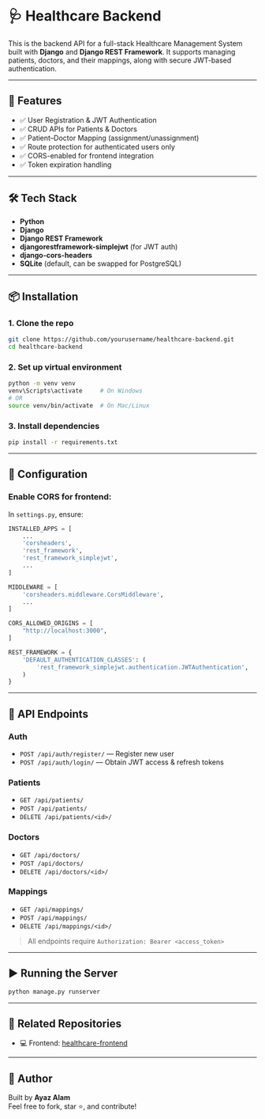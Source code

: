 # 🩺 Healthcare Backend

This is the backend API for a full-stack Healthcare Management System built with **Django** and **Django REST Framework**. It supports managing patients, doctors, and their mappings, along with secure JWT-based authentication.

---

## 🚀 Features

- ✅ User Registration & JWT Authentication
- ✅ CRUD APIs for Patients & Doctors
- ✅ Patient–Doctor Mapping (assignment/unassignment)
- ✅ Route protection for authenticated users only
- ✅ CORS-enabled for frontend integration
- ✅ Token expiration handling

---

## 🛠️ Tech Stack

- **Python**
- **Django**
- **Django REST Framework**
- **djangorestframework-simplejwt** (for JWT auth)
- **django-cors-headers**
- **SQLite** (default, can be swapped for PostgreSQL)

---

## 📦 Installation

### 1. Clone the repo

```bash
git clone https://github.com/yourusername/healthcare-backend.git
cd healthcare-backend
```

### 2. Set up virtual environment

```bash
python -m venv venv
venv\Scripts\activate     # On Windows
# OR
source venv/bin/activate  # On Mac/Linux
```

### 3. Install dependencies

```bash
pip install -r requirements.txt
```

---

## 🔧 Configuration

### Enable CORS for frontend:

In `settings.py`, ensure:

```python
INSTALLED_APPS = [
    ...
    'corsheaders',
    'rest_framework',
    'rest_framework_simplejwt',
    ...
]

MIDDLEWARE = [
    'corsheaders.middleware.CorsMiddleware',
    ...
]

CORS_ALLOWED_ORIGINS = [
    "http://localhost:3000",
]

REST_FRAMEWORK = {
    'DEFAULT_AUTHENTICATION_CLASSES': (
        'rest_framework_simplejwt.authentication.JWTAuthentication',
    )
}
```

---

## 🔑 API Endpoints

### Auth

- `POST /api/auth/register/` — Register new user
- `POST /api/auth/login/` — Obtain JWT access & refresh tokens

### Patients

- `GET /api/patients/`
- `POST /api/patients/`
- `DELETE /api/patients/<id>/`

### Doctors

- `GET /api/doctors/`
- `POST /api/doctors/`
- `DELETE /api/doctors/<id>/`

### Mappings

- `GET /api/mappings/`
- `POST /api/mappings/`
- `DELETE /api/mappings/<id>/`

> All endpoints require `Authorization: Bearer <access_token>`

---

## ▶️ Running the Server

```bash
python manage.py runserver
```

---

## 🔗 Related Repositories

- 💻 Frontend: [healthcare-frontend](https://github.com/alamayaz/healthcare-frontend)

---

## 🙌 Author

Built by **Ayaz Alam**  
Feel free to fork, star ⭐, and contribute!
